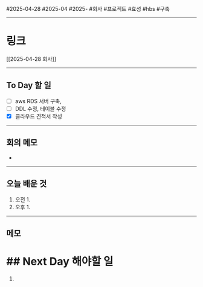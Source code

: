 #2025-04-28 #2025-04 #2025- 
#회사 #프로젝트 #효성 #hbs #구축


------
# 링크 
[[2025-04-28 회사]]

---
## To Day 할 일
- [ ] aws RDS 서버 구축, 
- [ ] DDL 수정, 테이블 수정
- [x]  클라우드 견적서 작성
---
## 회의 메모
- 
---
## 오늘 배운 것
1. 오전
    1. 
2. 오후
    1. 
---
## 메모


# ## Next Day 해야할 일
1. 
